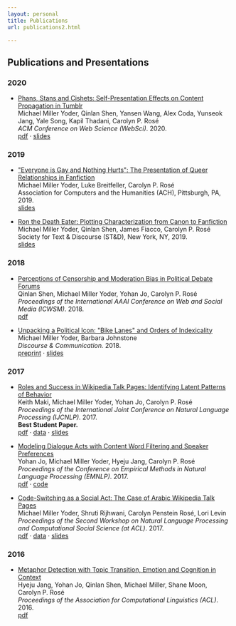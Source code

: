 ```yaml
---
layout: personal
title: Publications
url: publications2.html

---
```


## Publications and Presentations

### 2020

* [Phans, Stans and Cishets: Self-Presentation Effects on Content Propagation in Tumblr](https://dl.acm.org/doi/pdf/10.1145/3394231.3397893)  
Michael Miller Yoder, Qinlan Shen, Yansen Wang, Alex Coda, Yunseok Jang, Yale Song, Kapil Thadani, Carolyn P. Rosé  
*ACM Conference on Web Science (WebSci)*. 2020.  
[pdf](https://dl.acm.org/doi/pdf/10.1145/3394231.3397893) &middot; [slides](files/yoder_et_al_websci_2020_slides.pdf)

### 2019

* ["Everyone is Gay and Nothing Hurts": The Presentation of Queer Relationships in Fanfiction](files/yoder_ach2019_slides.pdf)  
Michael Miller Yoder, Luke Breitfeller, Carolyn P. Rosé  
Association for Computers and the Humanities (ACH), Pittsburgh, PA, 2019.  
[slides](files/yoder_ach2019_slides.pdf)

* [Ron the Death Eater: Plotting Characterization from Canon to Fanfiction](files/yoder_standd2019_slides.pdf)  
Michael Miller Yoder, Qinlan Shen, James Fiacco, Carolyn P. Rosé  
Society for Text & Discourse (ST&D), New York, NY, 2019.  
[slides](files/yoder_standd2019_slides.pdf)


### 2018

* [Perceptions of Censorship and Moderation Bias in Political Debate Forums](https://aaai.org/ocs/index.php/ICWSM/ICWSM18/paper/view/17809/17026)  
Qinlan Shen, Michael Miller Yoder, Yohan Jo, Carolyn P. Rosé  
*Proceedings of the International AAAI Conference on Web and Social Media (ICWSM)*. 2018.  
[pdf](https://aaai.org/ocs/index.php/ICWSM/ICWSM18/paper/view/17809/17026)

* [Unpacking a Political Icon: "Bike Lanes" and Orders of Indexicality](http://journals.sagepub.com/doi/full/10.1177/1750481317745753)  
Michael Miller Yoder, Barbara Johnstone  
*Discourse & Communication.* 2018.  
[preprint](files/yoder_johnstone_2018.pdf) &middot; [slides](files/yoder_johnstone_slides_2018.pdf)

### 2017

* [Roles and Success in Wikipedia Talk Pages: Identifying Latent Patterns of Behavior](http://www.aclweb.org/anthology/I17-1103)  
Keith Maki, Michael Miller Yoder, Yohan Jo, Carolyn P. Rosé  
*Proceedings of the International Joint Conference on Natural Language Processing (IJCNLP)*. 2017.  
**Best Student Paper.**  
[pdf](http://www.aclweb.org/anthology/I17-1103) &middot; [data](https://github.com/michaelmilleryoder/wikipedia-talk-scores) &middot; [slides](files/maki_ijcnlp2017_slides.pdf)

* [Modeling Dialogue Acts with Content Word Filtering and Speaker Preferences](http://www.aclweb.org/anthology/D17-1232)  
Yohan Jo, Michael Miller Yoder, Hyeju Jang, Carolyn P. Rosé  
*Proceedings of the Conference on Empirical Methods in Natural Language Processing (EMNLP)*. 2017.  
[pdf](http://www.aclweb.org/anthology/D17-1232) &middot; [code](https://github.com/yohanjo/Dialogue-Acts)

* [Code-Switching as a Social Act: The Case of Arabic Wikipedia Talk Pages](http://aclweb.org/anthology/W17-2911)  
Michael Miller Yoder, Shruti Rijhwani, Carolyn Penstein Rosé, Lori Levin  
*Proceedings of the Second Workshop on Natural Language Processing and Computational Social Science (at ACL)*. 2017.  
[pdf](http://aclweb.org/anthology/W17-2911) &middot; [data](https://github.com/michaelmilleryoder/wikipedia-codeswitching-data) &middot; [slides](files/yoder_rijhwani_rose_levin_2017.pdf)

### 2016

* [Metaphor Detection with Topic Transition, Emotion and Cognition in Context](http://www.aclweb.org/anthology/P16-1021)  
Hyeju Jang, Yohan Jo, Qinlan Shen, Michael Miller, Shane Moon, Carolyn P. Rosé  
*Proceedings of the Association for Computational Linguistics (ACL)*. 2016.  
[pdf](http://www.aclweb.org/anthology/P16-1021)
